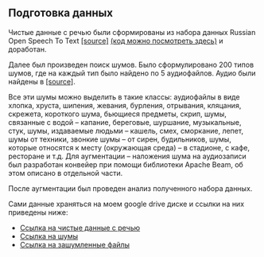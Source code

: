## Подготовка данных
<p> Чистые данные с речью были сформированы из набора данных Russian Open Speech To Text <a href = '7.	https://azure.microsoft.com/en-us/services/open-datasets/catalog/open-speech-to-text/#AzureNotebooks>[source]</a> - это большой открытый корпуса устной русской речи, который содержит в себе 20 тысяч часов устной речи, из разных предметных областей – звонки, youtube, лекции, телефонные разговоры, книги. </p>
<p>Для разработки своего набора данных был взят как раз данных корпус, но только из аудиокниг. Так как аудио здесь разной длительности от менее секунды до 17 минут, то была написана функция по нарезки аудио и сохранения ее в папку. Не брались файлы менее, чем 2 секунды. Нарезка производилась по 2 секунды.</p>
<p>В ходе проверки, было предположение, что мужских голосов в наборе данных больше, чем женских. Был взят и оптимизирован готовый классификатор, для определения пола говорящего <a href = 'https://www.youtube.com/watch?v=fodf4Pttve4&t=3624s&ab_channel=DeepLearningSchool'> [source]</a> <a href ='prepare_clean_and_noises_audio/classificator.ipynb'>(код можно посмотреть здесь)</a> и доработан.</p>
<p>Далее был произведен поиск шумов. Было сформулировано 200 типов шумов, где на каждый тип было найдено по 5 аудиофайлов. Аудио были найдены в <a href = 'https://zvukogram.com'> [source]</a>.</p> 
<p>Все эти шумы можно выделить в такие классы: аудиофайлы в виде хлопка, хруста, шипения, жевания, бурления, отрывания, кляцания, скрежета, короткого шума, бьющиеся предметы, скрип, шумы, связанные с водой – капание, береговые, шуршание, музыкальные, стук, шумы, издаваемые людьми – кашель, смех, сморкание, лепет, шумы от техники, звонкие шумы – от сирен, будильников, шумы, которые относятся к месту (окружающая среда) – в стадионе, с кафе, ресторане и т.д.
Для аугментации – наложения шума на аудиозаписи был разработан конвейер при помощи библиотеки Apache Beam, об этом описано в отдельной части.</p>
<p>После аугментации был проведен анализ полученного набора данных.</p>
<p>Сами данные храняться на моем google drive диске и ссылки на них приведены ниже:<p>
  <ul>
  <li><a href = 'https://drive.google.com/drive/folders/1CVhGtImdSdV8VUXZjNQ-4GusS-Vdq3SW?usp=sharing'>Ссылка на чистые данные с речью</a></li>
  <li><a href = 'https://drive.google.com/drive/folders/14f-yg-YtWLuo65ZLpvJvl6ZPq6XMJLdP?usp=sharing'>Ссылка на шумы</a></li>
  <li><a href = 'https://drive.google.com/drive/folders/17WgVXXtG3f6WQjmC-aIQGF2r609gt73U?usp=sharing'>Ссылка на зашумленные файлы</a></li>
  </ul>

